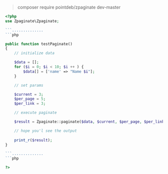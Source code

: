 > composer require pointdeb/zpaginate dev-master
```php
<?php
use Zpaginate\Zpaginate;

```..............
```php

public function testPaginate()
{
    // initialize data

    $data = [];
    for ($i = 0; $i < 10; $i ++ ) {
        $data[] = ['name' => "Name $i"];
    }

    // set params

    $current = 3;
    $per_page = 5;
    $per_link = 3;

    // execute paginate

    $result = Zpaginate::paginate($data, $current, $per_page, $per_link);

    // hope you'l see the output
    
    print_r($result);
}

```..............
```php

?>